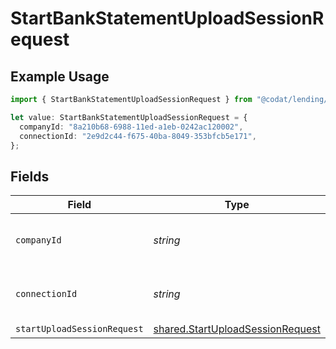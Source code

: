 # StartBankStatementUploadSessionRequest

## Example Usage

```typescript
import { StartBankStatementUploadSessionRequest } from "@codat/lending/sdk/models/operations";

let value: StartBankStatementUploadSessionRequest = {
  companyId: "8a210b68-6988-11ed-a1eb-0242ac120002",
  connectionId: "2e9d2c44-f675-40ba-8049-353bfcb5e171",
};
```

## Fields

| Field                                                                                       | Type                                                                                        | Required                                                                                    | Description                                                                                 | Example                                                                                     |
| ------------------------------------------------------------------------------------------- | ------------------------------------------------------------------------------------------- | ------------------------------------------------------------------------------------------- | ------------------------------------------------------------------------------------------- | ------------------------------------------------------------------------------------------- |
| `companyId`                                                                                 | *string*                                                                                    | :heavy_check_mark:                                                                          | Unique identifier for a company.                                                            | 8a210b68-6988-11ed-a1eb-0242ac120002                                                        |
| `connectionId`                                                                              | *string*                                                                                    | :heavy_check_mark:                                                                          | Unique identifier for a connection.                                                         | 2e9d2c44-f675-40ba-8049-353bfcb5e171                                                        |
| `startUploadSessionRequest`                                                                 | [shared.StartUploadSessionRequest](../../../sdk/models/shared/startuploadsessionrequest.md) | :heavy_minus_sign:                                                                          | N/A                                                                                         |                                                                                             |
